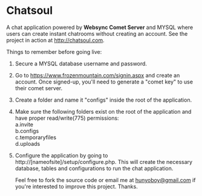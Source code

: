 Chatsoul
========

A chat application powered by <b>Websync Comet Server</b> and MYSQL where users can create instant chatrooms without creating an account. See the project in action at http://chatsoul.com.


Things to remember before going live:

1. Secure a MYSQL database username and password.

2. Go to https://www.frozenmountain.com/signin.aspx and create an account.
   Once signed-up, you'll need to generate a "comet key" to use their comet server.

2. Create a folder and name it "configs" inside the root of the application.

3. Make sure the following folders exist on the root of the application and have proper read/write(775) permissions:<br />
   a.invite<br />
   b.configs<br />
   c.temporaryfiles<br />
   d.uploads
   
4. Configure the application by going to http://[nameofsite]/setup/configure.php.
   This will create the necessary database, tables and configurations to run the chat application.
   
   Feel free to fork the source code or email me at hunyoboy@gmail.com if you're interested to improve this project. Thanks. 
